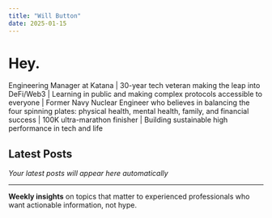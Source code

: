 ```yaml
---
title: "Will Button"
date: 2025-01-15
---
```


# Hey.

Engineering Manager at Katana | 30-year tech veteran making the leap into DeFi/Web3 | Learning in public and making complex protocols accessible to everyone | Former Navy Nuclear Engineer who believes in balancing the four spinning plates: physical health, mental health, family, and financial success | 100K ultra-marathon finisher | Building sustainable high performance in tech and life

## Latest Posts

*Your latest posts will appear here automatically*

---

**Weekly insights** on topics that matter to experienced professionals who want actionable information, not hype.